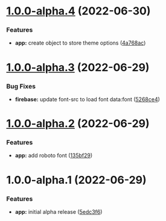 # [1.0.0-alpha.4](https://github.com/sws2apps/sws-pocket/compare/v1.0.0-alpha.3...v1.0.0-alpha.4) (2022-06-30)


### Features

* **app:** create object to store theme options ([4a768ac](https://github.com/sws2apps/sws-pocket/commit/4a768ace2042b8fae58ccaf85c7012262b8dbd88))

# [1.0.0-alpha.3](https://github.com/sws2apps/sws-pocket/compare/v1.0.0-alpha.2...v1.0.0-alpha.3) (2022-06-29)


### Bug Fixes

* **firebase:** update font-src to load font data:font ([5268ce4](https://github.com/sws2apps/sws-pocket/commit/5268ce44c12d695e05ddd52827500f61ba1755f8))

# [1.0.0-alpha.2](https://github.com/sws2apps/sws-pocket/compare/v1.0.0-alpha.1...v1.0.0-alpha.2) (2022-06-29)


### Features

* **app:** add roboto font ([135bf29](https://github.com/sws2apps/sws-pocket/commit/135bf29e07cb1ee4dacf32a92ec6601a1d0fed5f))

# 1.0.0-alpha.1 (2022-06-29)


### Features

* **app:** initial alpha release ([5edc3f6](https://github.com/sws2apps/sws-pocket/commit/5edc3f64199c52bcdb64fb8592a635133e26a79f))

